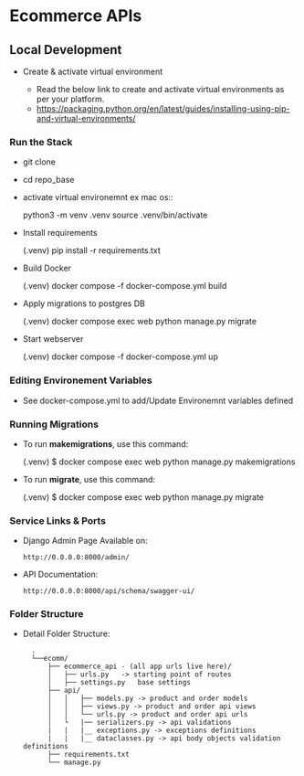 # Ecommerce APIs

## Local Development

- Create & activate virtual environment

    - Read the below link to create and activate virtual environments as per your platform.
    - https://packaging.python.org/en/latest/guides/installing-using-pip-and-virtual-environments/

### Run the Stack

- git clone
- cd repo_base
- activate virtual environemnt ex mac os::

    python3 -m venv .venv
    source .venv/bin/activate

-   Install requirements

    (.venv) pip install -r requirements.txt

-   Build Docker 
    
    (.venv) docker compose -f docker-compose.yml build

-   Apply migrations to postgres DB

    (.venv) docker compose exec web python manage.py migrate

-   Start webserver 

    (.venv) docker compose -f docker-compose.yml up


### Editing Environement Variables

- See docker-compose.yml to add/Update Environemnt variables defined

    

### Running Migrations

- To run **makemigrations**, use this command:

    (.venv) $ docker compose exec web python manage.py makemigrations

- To run **migrate**, use this command:

    (.venv)  $ docker compose exec web python manage.py migrate


### Service Links & Ports

- Django Admin Page Available on:

      http://0.0.0.0:8000/admin/

- API Documentation:

      http://0.0.0.0:8000/api/schema/swagger-ui/


### Folder Structure

- Detail Folder Structure:

        .
        └──ecomm/
            ├── ecommerce_api - (all app urls live here)/
            │   ├── urls.py   -> starting point of routes
            │   ├── settings.py   base settings
            ├── api/
            │   │   ├── models.py -> product and order models
            │   │   ├── views.py -> product and order api views
            │   │   └── urls.py -> product and order api urls
            │   └   |── serializers.py -> api validations
            |   |   |__ exceptions.py -> exceptions definitions
            |   |   |__ dataclasses.py -> api body objects validation definitions
            ├── requirements.txt
            └── manage.py





